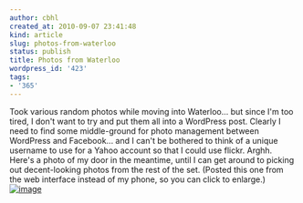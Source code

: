 ```yaml
---
author: cbhl
created_at: 2010-09-07 23:41:48
kind: article
slug: photos-from-waterloo
status: publish
title: Photos from Waterloo
wordpress_id: '423'
tags:
- '365'
---
```


Took various random photos while moving into Waterloo... but since I'm
too tired, I don't want to try and put them all into a WordPress post.
Clearly I need to find some middle-ground for photo management between
WordPress and Facebook... and I can't be bothered to think of a unique
username to use for a Yahoo account so that I could use flickr. Arghh.
Here's a photo of my door in the meantime, until I can get around to
picking out decent-looking photos from the rest of the set. (Posted this
one from the web interface instead of my phone, so you can click to
enlarge.)
[![image](http://images.azuresky.ca/blog/wp-content/uploads/2010/09/IMG_20100906_090752-225x300.jpg "My Front Door in Velocity")](http://images.azuresky.ca/blog/wp-content/uploads/2010/09/IMG_20100906_090752.jpg)
